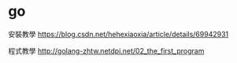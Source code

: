 # go
安裝教學
https://blog.csdn.net/hehexiaoxia/article/details/69942931


程式教學
http://golang-zhtw.netdpi.net/02_the_first_program
